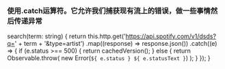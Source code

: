 
### 使用.catch运算符。它允许我们捕获现有流上的错误，做一些事情然后传递异常

search(term: string) {
  return this.http.get('https://api.spotify.com/v1/dsds?q=' + term + '&type=artist')
    .map((response) => response.json())
    .catch((e) => {
      <!-- 如果我们遇到服务器错误，则使用缓存版本的请求，否则重新抛出。 -->
      if (e.status >==  500) {
        return cachedVersion();
      } else {
        return Observable.throw(
          new Error(`${ e.status } ${ e.statusText }`)
        );
      }
    });
}